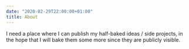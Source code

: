 ```yaml
---
date: "2020-02-29T22:00:00+01:00"
title: About
---
```


I need a place where I can publish my half-baked ideas / side projects, in the hope that I will bake them some more since they are publicly visible.
